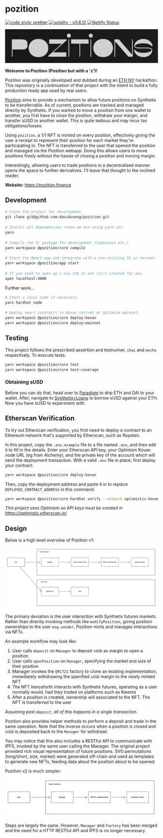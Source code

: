 # pozition

[![code style: prettier](https://img.shields.io/badge/code_style-prettier-ff69b4.svg?style=flat-square)](https://github.com/prettier/prettier)
[![solidity - v0.6.12](https://img.shields.io/badge/solidity-v0.8.0-2ea44f?logo=solidity)](https://docs.soliditylang.org/)
[![Netlify Status](https://api.netlify.com/api/v1/badges/35c89772-0682-4288-b5a1-28fd85ce1c38/deploy-status)](https://app.netlify.com/sites/pozition-app/deploys)

![Pozition Logo](./assets//funky-logo.png)

**Welcome to Pozition (Position but with a 'z')!**

Pozition was originally developed and dubbed during an [ETH NY](https://ethglobal.com/showcase/pozitions-c53qd) hackathon. This repository is a continuation of that project with the intent to build a fully production ready app used by real users.

[Pozition](https://pozition.finance) aims to provide a mechanism to allow future positions on Synthetix to be transferrable. As of current, positions are tracked and managed directly by Synthetix. If you wanted to move a position from one wallet to another, you first have to close the position, withdraw your margin, and transfer sUSD to another wallet. This is quite tedious and may incur tax obligations/losses.

Using `pozition`, a 1/1 NFT is minted on every position, effectively giving the user a receipt to represent their position for each market they're participating in. The NFT is transferred to the user that opened the position and managed via the Pozition webapp. Doing this allows users to move positions freely without the hassle of closing a position and moving margin.

Interestingly, allowing users to trade positions in a decentralised manner opens the space to further derivatives. I'll leave that thought to the inclined reader.

**Website:** https://pozition.finance

## Development

```bash
# Clone the project for development.
git clone git@github.com:davidvuong/pozition.git

# Install all dependencies (note we are using yarn v2).
yarn

# Compile the SC package for development (typechain etc.)
yarn workspace @pozition/core compile

# Start the React app and integrate with a pre-existing SC on testnet.
yarn workspace @pozition/app start

# If you need to open up a new tab or one isn't created for you.
open localhost:3000
```

Further work...

```bash
# Start a local node if necessary.
yarn hardhat node

# Deploy smart contracts to Kovan testnet or Optimism mainnet.
yarn workspace @pozition/core deploy:kovan
yarn workspace @pozition/core deploy:mainnet
```

## Testing

This project follows the prescribed assertion and testrunner, `chai` and `mocha` respectively. To execute tests:

```bash
yarn workspace @pozition/core test
yarn workspace @pozition/core test:coverage
```

### Obtaining sUSD

Before you can do that, head over to [Paradigm](https://faucet.paradigm.xyz/) to drip ETH and DAI to your wallet. After, navigate to [Synthetix>Loans](https://staking.synthetix.io/) to borrow sUSD against your ETH. Now you have sUSD to experiment with.

## Etherscan Verification

To try out Etherscan verification, you first need to deploy a contract to an Ethereum network that's supported by Etherscan, such as Ropsten.

In this project, copy the `.env.example` file to a file named `.env`, and then edit it to fill in the details. Enter your Etherscan API key, your Optimism Kovan node URL (eg from Alchemy), and the private key of the account which will send the deployment transaction. With a valid `.env` file in place, first deploy your contract:

```bash
yarn workspace @pozition/core deploy:kovan
```

Then, copy the deployment address and paste it in to replace `DEPLOYED_CONTRACT_ADDRESS` in this command:

```bash
yarn workspace @pozition/core hardhat verify --network optimistic-kovan DEPLOYED_CONTRACT_ADDRESS <constructor arg 1> <constructor arg 2...>
```

_This project uses Optimism so API keys must be created in https://optimistic.etherscan.io/_

## Design

Below is a high level overview of Pozition v1:

![Design Overview](assets/diagrams/architecture_overview_v1.jpg)

The primary deviation is the user interaction with Synthetix futures markets. Rather than directly invoking methods like `modifyPosition`, giving position ownerships to the user `msg.sender`, Pozition mints and manages interactions via NFTs.

An example workflow may look like:

1. User calls `deposit` on `Manager` to deposit `sUSD` as margin to open a position
1. User calls `openPosition` on `Manager`, specifying the market and size of their position
1. Manager invokes the `ERC721` factory to clone an existing implementation, immediately withdrawing the specified `sUSD` margin to the newly minted NFT
1. The NFT henceforth interacts with Synthetix futures, operating as a user normally would, had they traded on platforms such as Kwenta
1. After a position is created, ownership will associated to the NFT. The NFT is transferred to the user

_Assuming post `deposit`, all of this happens in a single transaction._

Pozition also provides helper methods to perform a deposit and trade in the same operation. Note that the inverse occurs when a position is closed and `sUSD` is deposited back to the `Manager` for withdrawl.

You may notice that this also includes a RESTful API to communicate with IPFS, invoked by the same user calling the Manager. The original project provided rich visual representation of future positions. SVG permutations (long/short, size, market) were generated off-chain and used as templates to generate new NFTs, feeding data about the position about to be opened.

Pozition v2 is much simpler:

![Design Overview (v2)](assets/diagrams/architecture_overview_v2.jpg)

Steps are largely the same. However, `Manager` and `Factory` has been merged and the need for a HTTP RESTful API and IPFS is no longer necessary.
